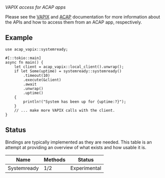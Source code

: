 _VAPIX access for ACAP apps_

Please see the [VAPIX](https://www.axis.com/vapix-library/)
and [ACAP](https://axiscommunications.github.io/acap-documentation/docs/develop/VAPIX-access-for-ACAP-applications.html)
documentation for more information about the APIs and how to access them from an ACAP app, respectively.

## Example

```no_run
use acap_vapix::systemready;

#[::tokio::main]
async fn main() {
    let client = acap_vapix::local_client().unwrap();
    if let Some(uptime) = systemready::systemready()
        .timeout(10)
        .execute(&client)
        .await
        .unwrap()
        .uptime()
    {
        println!("System has been up for {uptime:?}");
    }
    // ... make more VAPIX calls with the client.
}
```

## Status

Bindings are typically implemented as they are needed.
This table is an attempt at providing an overview of what exists and how usable it is.

| Name        | Methods | Status       |
|-------------|---------|--------------|
| Systemready | 1/2     | Experimental |
